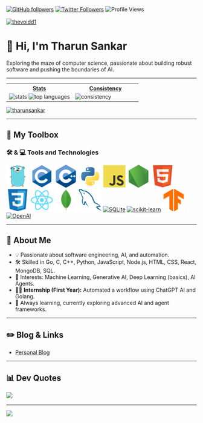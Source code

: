 <!-- Profile Badges -->
[![GitHub followers](https://img.shields.io/github/followers/tharunsankar?logo=GitHub&style=flat)](https://github.com/tharunsankar)
[![Twitter Followers](https://img.shields.io/twitter/follow/sudo_overflow?color=0E7FC0&logo=twitter&style=flat&label=Twitter)](https://twitter.com/fit_fr_nothing)
![Profile Views](https://komarev.com/ghpvc/?username=tharunsankar&style=flat)

<a href="https://www.youtube.com/@thevoidd1" target="blank">
  <img align="center" src="https://raw.githubusercontent.com/rahuldkjain/github-profile-readme-generator/master/src/images/icons/Social/youtube.svg" alt="thevoidd1" height="30" width="40" />
</a>

# 👋 Hi, I'm Tharun Sankar

Exploring the maze of computer science, passionate about building robust software and pushing the boundaries of AI.

---

<table>
  <tr>
    <th width="50%"><a align="center" href="https://github.com/tharunsankar?tab=overview#year-list-container?">Stats</a></th>
    <th width="50%"><a align="center" href="https://github.com/tharunsankar?tab=repositories?">Consistency</a></th>
  </tr>
  <tr>
    <td>
      <img width="100%" height="auto" src="https://github-readme-stats.vercel.app/api?username=tharunsankar&show_icons=true&theme=tokyonight&count_private=true" alt="stats" />
      <img width="100%" height="auto" src="https://github-readme-stats.vercel.app/api/top-langs/?username=tharunsankar&layout=compact&theme=tokyonight" alt="top languages" />
    </td>
    <td>
      <img width="100%" height="auto" src="https://github-readme-streak-stats.herokuapp.com/?user=tharunsankar&theme=tokyonight" alt="consistency" />
    </td>
  </tr>
</table>

<p align="left">
  <a href="https://github.com/ryo-ma/github-profile-trophy">
    <img src="https://github-profile-trophy.vercel.app/?username=tharunsankar&theme=tokyonight&margin-w=10&margin-h=15" alt="tharunsankar" />
  </a>
</p>

---

## 🧰 My Toolbox

### 🛠️ & 💻 Tools and Technologies

<p align="left">
  <a href="https://golang.org" target="_blank"><img src="https://raw.githubusercontent.com/devicons/devicon/master/icons/go/go-original.svg" alt="Go" width="60" height="60"/></a>
  <a href="https://www.cprogramming.com/" target="_blank"><img src="https://raw.githubusercontent.com/devicons/devicon/master/icons/c/c-original.svg" alt="C" width="60" height="60"/></a>
  <a href="https://www.w3schools.com/cpp/" target="_blank"><img src="https://raw.githubusercontent.com/devicons/devicon/master/icons/cplusplus/cplusplus-original.svg" alt="C++" width="60" height="60"/></a>
  <a href="https://www.python.org/" target="_blank"><img src="https://raw.githubusercontent.com/devicons/devicon/master/icons/python/python-original.svg" alt="Python" width="60" height="60"/></a>
  <a href="https://developer.mozilla.org/en-US/docs/Web/JavaScript" target="_blank"><img src="https://raw.githubusercontent.com/devicons/devicon/master/icons/javascript/javascript-original.svg" alt="JavaScript" width="60" height="60"/></a>
  <a href="https://nodejs.org/" target="_blank"><img src="https://raw.githubusercontent.com/devicons/devicon/master/icons/nodejs/nodejs-original.svg" alt="Node.js" width="60" height="60"/></a>
  <a href="https://developer.mozilla.org/en-US/docs/Glossary/HTML5" target="_blank"><img src="https://raw.githubusercontent.com/devicons/devicon/master/icons/html5/html5-original.svg" alt="HTML5" width="60" height="60"/></a>
  <a href="https://www.w3.org/TR/CSS/#css" target="_blank"><img src="https://raw.githubusercontent.com/devicons/devicon/master/icons/css3/css3-original.svg" alt="CSS3" width="60" height="60"/></a>
  <a href="https://react.dev/" target="_blank"><img src="https://raw.githubusercontent.com/devicons/devicon/master/icons/react/react-original.svg" alt="React" width="60" height="60"/></a>
  <a href="https://www.mongodb.com/" target="_blank"><img src="https://raw.githubusercontent.com/devicons/devicon/master/icons/mongodb/mongodb-original.svg" alt="MongoDB" width="60" height="60"/></a>
  <a href="https://www.mysql.com/" target="_blank"><img src="https://raw.githubusercontent.com/devicons/devicon/master/icons/mysql/mysql-original.svg" alt="MySQL" width="60" height="60"/></a>
  <a href="https://www.sqlite.org/" target="_blank"><img src="https://www.vectorlogo.zone/logos/sqlite/sqlite-icon.svg" alt="SQLite" width="60" height="60"/></a>
  <a href="https://scikit-learn.org/" target="_blank"><img src="https://upload.wikimedia.org/wikipedia/commons/0/05/Scikit_learn_logo_small.svg" alt="scikit-learn" width="60" height="60"/></a>
  <a href="https://www.tensorflow.org/" target="_blank"><img src="https://raw.githubusercontent.com/devicons/devicon/master/icons/tensorflow/tensorflow-original.svg" alt="TensorFlow" width="60" height="60"/></a>
 <a href="https://openai.com/" target="_blank">
  <img src="https://cdn.simpleicons.org/openai/00A67E/ffffff" alt="OpenAI" width="60" height="60"/>
</a>


</p>


---

## 🚀 About Me

- 💡 Passionate about software engineering, AI, and automation.
- 🛠️ Skilled in Go, C, C++, Python, JavaScript, Node.js, HTML, CSS, React, MongoDB, SQL.
- 🤖 Interests: Machine Learning, Generative AI, Deep Learning (basics), AI Agents.
- 👨‍💻 **Internship (First Year):** Automated a workflow using ChatGPT AI and Golang.
- 🌱 Always learning, currently exploring advanced AI and agent frameworks.

---

## ✏️ Blog & Links

- [Personal Blog](https://www.thisisvoid.in/)

---

## 📊 Dev Quotes

![](https://quotes-github-readme.vercel.app/api?type=horizontal&theme=radical)

---

<!-- Contribution Snake Animation -->
![](https://raw.githubusercontent.com/tharunsankar/tharunsankar/output/github-contribution-grid-snake-dark.svg)
